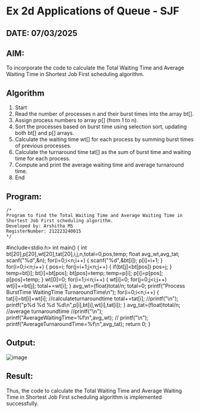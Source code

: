 # Ex 2d Applications of Queue - SJF
## DATE: 07/03/2025
## AIM:
To incorporate the code to calculate the Total Waiting Time and Average Waiting Time in Shortest Job First scheduling algorithm.
## Algorithm
1. Start
2. Read the number of processes n and their burst times into the array bt[].
3. Assign process numbers to array p[] (from 1 to n).
4. Sort the processes based on burst time using selection sort, updating both bt[] and p[] arrays.
5. Calculate the waiting time wt[] for each process by summing burst times of previous
processes.
6. Calculate the turnaround time tat[] as the sum of burst time and waiting time for each
process.
7. Compute and print the average waiting time and average turnaround time.
8. End


## Program:
```
/*
Program to find the Total Waiting Time and Average Waiting Time in Shortest Job First scheduling algorithm.
Developed by: Arshitha MS
RegisterNumber: 212223240015 
*/
```
#include<stdio.h>
int main()
{
int bt[20],p[20],wt[20],tat[20],i,j,n,total=0,pos,temp;
float avg_wt,avg_tat;
scanf("%d",&n);
for(i=0;i<n;i++)
{
scanf("%d",&bt[i]);
p[i]=i+1;
}
for(i=0;i<n;i++)
{
pos=i;
for(j=i+1;j<n;j++)
{
if(bt[j]<bt[pos])
pos=j;
}
temp=bt[i];
bt[i]=bt[pos];
bt[pos]=temp;
temp=p[i];
p[i]=p[pos];
p[pos]=temp;
}
wt[0]=0;
for(i=1;i<n;i++)
{
wt[i]=0;
for(j=0;j<i;j++)
wt[i]+=bt[j];
total+=wt[i];
}
avg_wt=(float)total/n;
total=0;
printf("Process BurstTime WaitingTime TurnaroundTime\n");
for(i=0;i<n;i++)
{
tat[i]=bt[i]+wt[i]; //calculateturnaroundtime
total+=tat[i];
//printf("\n");
printf("p%d %d %d %d\n",p[i],bt[i],wt[i],tat[i]);
}
avg_tat=(float)total/n; //average turnaroundtime
//printf("\n");
printf("AverageWaitingTime=%f\n",avg_wt);
// printf("\n");
printf("AverageTurnaroundTime=%f\n",avg_tat);
return 0;
}
## Output:
![image](https://github.com/user-attachments/assets/77ca918b-e8a3-4f36-ba90-9e404d571c1e)



## Result:
Thus, the code to calculate the Total Waiting Time and Average Waiting Time in Shortest Job First scheduling algorithm is implemented successfully.
